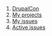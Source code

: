 1. [DrupalCon](https://www.drupal.org/drupalcon)
1. [My projects](https://www.drupal.org/project/user)
1. [My issues](https://www.drupal.org/project/issues/user)
  1. [Active issues](https://www.drupal.org/project/user?status%5B%5D=1&status%5B%5D=13&status%5B%5D=8)
